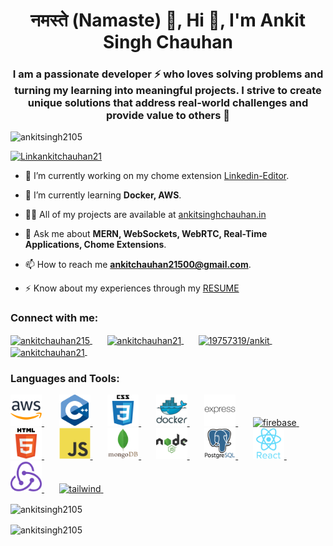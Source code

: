 <h1 align="center">नमस्ते (Namaste) 🙏, Hi 👋, I'm Ankit Singh Chauhan</h1>
<h3 align="center">I am a passionate developer ⚡ who loves solving problems and turning my learning into meaningful projects. I strive to create unique solutions that address real-world challenges and provide value to others 🌱</h3>

<p align="left"> <img src="https://komarev.com/ghpvc/?username=ankitsingh2105&label=Profile%20views&color=0e75b6&style=flat" alt="ankitsingh2105" /> </p>

<p align="left"> <a href="https://www.linkedin.com/in/ankitchauhan21/" target="blank"><img src="https://img.shields.io/twitter/follow/ankitchauhan215?logo=twitter&style=for-the-badge" alt="Linkankitchauhan21" /></a> </p>

- 🔭 I’m currently working on my chome extension [Linkedin-Editor](https://github.com/ankitsingh2105/Linkedin-Editor).

- 🌱 I’m currently learning **Docker, AWS**.

- 👨‍💻 All of my projects are available at [ankitsinghchauhan.in](ankitsinghchauhan.in)

- 💬 Ask me about **MERN, WebSockets, WebRTC, Real-Time Applications, Chome Extensions**.

- 📫 How to reach me **ankitchauhan21500@gmail.com**.

- ⚡ Know about my experiences through my [RESUME](https://drive.google.com/file/d/1eaurzNq8ajbESWRnd5R1UgJDlydhPpr0/view?usp=drivesdk)

<h3 align="left">Connect with me:</h3>
<p align="left">
  <a href="https://twitter.com/ankitchauhan215" target="blank">
    <img align="center" src="https://raw.githubusercontent.com/rahuldkjain/github-profile-readme-generator/master/src/images/icons/Social/twitter.svg" alt="ankitchauhan215" height="50" width="50" />
  </a>&nbsp;&nbsp;&nbsp;&nbsp;&nbsp;
  <a href="https://linkedin.com/in/ankitchauhan21" target="blank">
    <img align="center" src="https://raw.githubusercontent.com/rahuldkjain/github-profile-readme-generator/master/src/images/icons/Social/linked-in-alt.svg" alt="ankitchauhan21" height="50" width="50" />
  </a>&nbsp;&nbsp;&nbsp;&nbsp;&nbsp;
  <a href="https://stackoverflow.com/users/19757319/ankit" target="blank">
    <img align="center" src="https://raw.githubusercontent.com/rahuldkjain/github-profile-readme-generator/master/src/images/icons/Social/stack-overflow.svg" alt="19757319/ankit" height="50" width="50" />
  </a>&nbsp;&nbsp;&nbsp;&nbsp;&nbsp;
  <a href="https://www.leetcode.com/ankitchauhan21" target="blank">
    <img align="center" src="https://raw.githubusercontent.com/rahuldkjain/github-profile-readme-generator/master/src/images/icons/Social/leet-code.svg" alt="ankitchauhan21" height="50" width="50" />
  </a>&nbsp;&nbsp;&nbsp;&nbsp;&nbsp;
</p>
<h3 align="left">Languages and Tools:</h3>
<p align="left"> 
  <a href="https://aws.amazon.com" target="_blank" rel="noreferrer"> 
    <img src="https://raw.githubusercontent.com/devicons/devicon/master/icons/amazonwebservices/amazonwebservices-original-wordmark.svg" alt="aws" width="50" height="50"/> 
  </a>&nbsp;&nbsp;&nbsp;&nbsp;&nbsp; 
  <a href="https://www.w3schools.com/cpp/" target="_blank" rel="noreferrer"> 
    <img src="https://raw.githubusercontent.com/devicons/devicon/master/icons/cplusplus/cplusplus-original.svg" alt="cplusplus" width="50" height="50"/> 
  </a>&nbsp;&nbsp;&nbsp;&nbsp;&nbsp; 
  <a href="https://www.w3schools.com/css/" target="_blank" rel="noreferrer"> 
    <img src="https://raw.githubusercontent.com/devicons/devicon/master/icons/css3/css3-original-wordmark.svg" alt="css3" width="50" height="50"/> 
  </a>&nbsp;&nbsp;&nbsp;&nbsp;&nbsp; 
  <a href="https://www.docker.com/" target="_blank" rel="noreferrer"> 
    <img src="https://raw.githubusercontent.com/devicons/devicon/master/icons/docker/docker-original-wordmark.svg" alt="docker" width="50" height="50"/> 
  </a>&nbsp;&nbsp;&nbsp;&nbsp;&nbsp; 
  <a href="https://expressjs.com" target="_blank" rel="noreferrer"> 
    <img src="https://raw.githubusercontent.com/devicons/devicon/master/icons/express/express-original-wordmark.svg" alt="express" width="50" height="50"/> 
  </a>&nbsp;&nbsp;&nbsp;&nbsp;&nbsp; 
  <a href="https://firebase.google.com/" target="_blank" rel="noreferrer"> 
    <img src="https://www.vectorlogo.zone/logos/firebase/firebase-icon.svg" alt="firebase" width="50" height="50"/> 
  </a>&nbsp;&nbsp;&nbsp;&nbsp;&nbsp; 
  <a href="https://www.w3.org/html/" target="_blank" rel="noreferrer"> 
    <img src="https://raw.githubusercontent.com/devicons/devicon/master/icons/html5/html5-original-wordmark.svg" alt="html5" width="50" height="50"/> 
  </a>&nbsp;&nbsp;&nbsp;&nbsp;&nbsp; 
  <a href="https://developer.mozilla.org/en-US/docs/Web/JavaScript" target="_blank" rel="noreferrer"> 
    <img src="https://raw.githubusercontent.com/devicons/devicon/master/icons/javascript/javascript-original.svg" alt="javascript" width="50" height="50"/> 
  </a>&nbsp;&nbsp;&nbsp;&nbsp;&nbsp; 
  <a href="https://www.mongodb.com/" target="_blank" rel="noreferrer"> 
    <img src="https://raw.githubusercontent.com/devicons/devicon/master/icons/mongodb/mongodb-original-wordmark.svg" alt="mongodb" width="50" height="50"/> 
  </a>&nbsp;&nbsp;&nbsp;&nbsp;&nbsp; 
  <a href="https://nodejs.org" target="_blank" rel="noreferrer"> 
    <img src="https://raw.githubusercontent.com/devicons/devicon/master/icons/nodejs/nodejs-original-wordmark.svg" alt="nodejs" width="50" height="50"/> 
  </a>&nbsp;&nbsp;&nbsp;&nbsp;&nbsp; 
  <a href="https://www.postgresql.org" target="_blank" rel="noreferrer"> 
    <img src="https://raw.githubusercontent.com/devicons/devicon/master/icons/postgresql/postgresql-original-wordmark.svg" alt="postgresql" width="50" height="50"/> 
  </a>&nbsp;&nbsp;&nbsp;&nbsp;&nbsp; 
  <a href="https://reactjs.org/" target="_blank" rel="noreferrer"> 
    <img src="https://raw.githubusercontent.com/devicons/devicon/master/icons/react/react-original-wordmark.svg" alt="react" width="50" height="50"/> 
  </a>&nbsp;&nbsp;&nbsp;&nbsp;&nbsp; 
  <a href="https://redux.js.org" target="_blank" rel="noreferrer"> 
    <img src="https://raw.githubusercontent.com/devicons/devicon/master/icons/redux/redux-original.svg" alt="redux" width="50" height="50"/> 
  </a>&nbsp;&nbsp;&nbsp;&nbsp;&nbsp; 
  <a href="https://tailwindcss.com/" target="_blank" rel="noreferrer"> 
    <img src="https://www.vectorlogo.zone/logos/tailwindcss/tailwindcss-icon.svg" alt="tailwind" width="50" height="50"/> 
  </a>&nbsp;&nbsp;&nbsp;&nbsp;&nbsp; 
</p>


<p><img align="center" src="https://github-readme-stats.vercel.app/api/top-langs?username=ankitsingh2105&show_icons=true&locale=en&layout=compact" alt="ankitsingh2105" /></p>

<p><img align="center" src="https://github-readme-streak-stats.herokuapp.com/?user=ankitsingh2105&" alt="ankitsingh2105" /></p>
